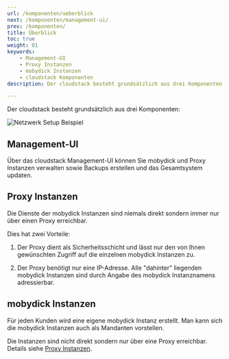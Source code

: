 ```yaml
---
url: /komponenten/ueberblick
next: /komponenten/management-ui/
prev: /komponenten/
title: Überblick
toc: true
weight: 01
keywords: 
    - Management-UI
    - Proxy Instanzen
    - mobydick Instanzen
    - cloudstack Komponenten
description: Der cloudstack besteht grundsätzlich aus drei Komponenten Management-UI, Proxy Instanzen und mobydick Instanzen.

---
```

Der cloudstack besteht grundsätzlich aus drei Komponenten:

![Netzwerk Setup Beispiel](/hoster_setup_network.png)

## Management-UI

Über das cloudstack Management-UI können Sie mobydick und Proxy Instanzen
verwalten sowie Backups erstellen und das Gesamtsystem updaten.

## Proxy Instanzen

Die Dienste der mobydick Instanzen sind niemals direkt sondern immer nur über
einen Proxy erreichbar.

Dies hat zwei Vorteile:

1. Der Proxy dient als Sicherheitsschicht und lässt nur den von Ihnen gewünschten
Zugriff auf die einzelnen mobydick Instanzen zu.

2. Der Proxy benötigt nur eine IP-Adresse. Alle "dahinter" liegenden mobydick
Instanzen sind durch Angabe des mobydick Instanznamens adressierbar.

## mobydick Instanzen

Für jeden Kunden wird eine eigene mobydick Instanz erstellt. Man kann sich die
mobydick Instanzen auch als Mandanten vorstellen.

Die Instanzen sind nicht direkt sondern nur über eine Proxy erreichbar.
Details siehe [Proxy Instanzen](../proxy-instanzen/).
